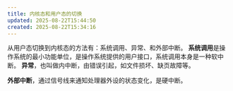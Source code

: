 ```yaml
---
title: 内核态和用户态的切换
updated: 2025-08-22T15:44:50
created: 2025-08-22T15:34:16
---
```


从用户态切换到内核态的方法有：系统调用、异常、和外部中断。
**系统调用**是操作系统的最小功能单位，是操作系统提供的用户接口，系统调用本身是一种软中断。
**异常**，也叫做内中断，由错误引起，如文件损坏、缺页故障等。

**外部中断**，通过信号线来通知处理器外设的状态变化，是硬中断。
